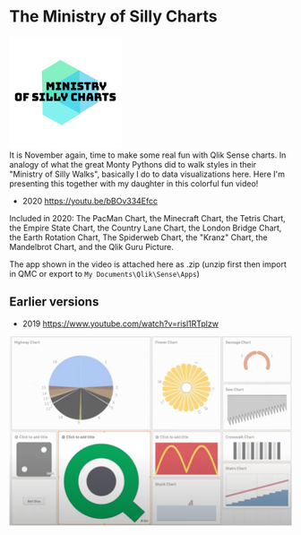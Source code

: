 # The Ministry of Silly Charts
![screenshot](111f5604-7194-4123-9f02-e8ac19ff36f4_200x200.png "screenshot")<br> 
It is November again, time to make some real fun with Qlik Sense charts. In analogy of what the great Monty Pythons did to walk styles in their "Ministry of Silly Walks", basically I do to data visualizations here. Here I'm presenting this together with my daughter in this colorful fun video!

 - 2020 https://youtu.be/bBOv334Efcc
 
Included in 2020: The PacMan Chart, the Minecraft Chart, the Tetris Chart, the Empire State Chart, the Country Lane Chart, the London Bridge Chart, 
the Earth Rotation Chart, The Spiderweb Chart, the "Kranz" Chart, the Mandelbrot Chart, and the Qlik Guru Picture.

The app shown in the video is attached here as .zip (unzip first then import in QMC or export to `My Documents\Qlik\Sense\Apps`)
 
 
 ## Earlier versions
 
  - 2019 https://www.youtube.com/watch?v=risl1RTplzw

![screenshot](mosc2019.png "screenshot")
